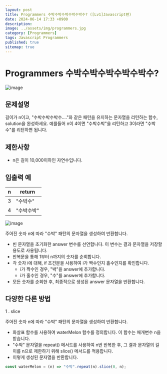 ```yaml
---
layout: post
title: Programmers 수박수박수박수박수박수? ([Lv1]Javascript편)
date: 2024-06-14 17:33 +0900
description:
image: ../assets/img/programmers.jpg
category: [Programmers]
tags: Javascript Programmers
published: true
sitemap: true
---
```


# Programmers 수박수박수박수박수박수?

![image](https://github.com/gnlgk/gnlgk.github.io/assets/161431748/8c87a59a-21bc-4748-b1f1-d56a6d72bea6)

## 문제설명

길이가 n이고, "수박수박수박수...."와 같은 패턴을 유지하는 문자열을 리턴하는 함수, solution을 완성하세요. 예를들어 n이 4이면 "수박수박"을 리턴하고 3이라면 "수박수"를 리턴하면 됩니다.

## 제한사항

- n은 길이 10,000이하인 자연수입니다.

## 입출력 예

| n   | return     |
| --- | ---------- |
| 3   | "수박수"   |
| 4   | "수박수박" |

![image](https://github.com/gnlgk/gnlgk.github.io/assets/161431748/c37764b4-fd90-4e15-b810-3b6bf399b041)

주어진 숫자 n에 따라 "수박" 패턴의 문자열을 생성하여 반환합니다.

- 빈 문자열을 초기화한 answer 변수를 선언합니다. 이 변수는 결과 문자열을 저장할 용도로 사용됩니다.
- 반복문을 통해 1부터 n까지의 숫자를 순회합니다.
- 각 숫자 i에 대해, if 조건문을 사용하여 i가 짝수인지 홀수인지를 확인합니다.
  - i가 짝수인 경우, "박"을 answer에 추가합니다.
  - i가 홀수인 경우, "수"를 answer에 추가합니다.
- 모든 숫자를 순회한 후, 최종적으로 생성된 answer 문자열을 반환합니다.

## 다양한 다른 방법

1 . slice

주어진 숫자 n에 따라 "수박" 패턴의 문자열을 생성하여 반환합니다.

- 화살표 함수를 사용하여 waterMelon 함수를 정의합니다. 이 함수는 매개변수 n을 받습니다.
- "수박" 문자열을 repeat() 메서드를 사용하여 n번 반복한 후, 그 결과 문자열의 길이를 n으로 제한하기 위해 slice() 메서드를 적용합니다.
- 이렇게 생성된 문자열을 반환합니다.

```javascript
const waterMelon = (n) => "수박".repeat(n).slice(0, n);
```
